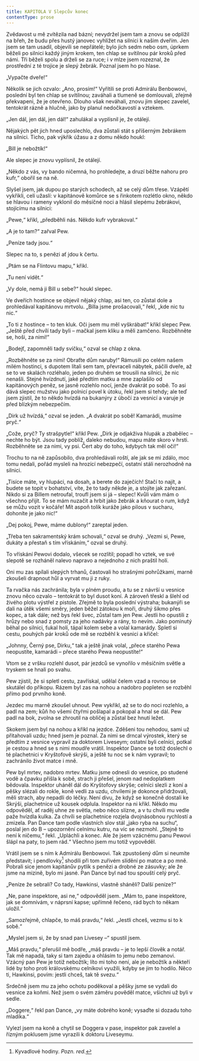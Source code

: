 ```yaml
---
title: KAPITOLA V Slepcův konec
contentType: prose
---
```


<section>

Zvědavost u mě zvítězila nad bázní; nevydržel jsem tam a znovu se odplížil na břeh, že budu přes hustý janovec vyhlížet na silnici k našim dveřím. Jen jsem se tam usadil, objevili se nepřátelé; bylo jich sedm nebo osm, úprkem běželi po silnici každý jiným krokem, ten chlap se svítilnou pár kroků před námi. Tři běželi spolu a drželi se za ruce; i v mlze jsem rozeznal, že prostřední z té trojice je slepý žebrák. Poznal jsem ho po hlase.

„Vypačte dveře!“

Několik se jich ozvalo: „Ano, prosím!“ Vyřítili se proti Admirálu Benbowovi, poslední byl ten chlap se svítilnou; zaváhali a tlumeně se domlouvali, zřejmě překvapeni, že je otevřeno. Dlouho však neváhali, znovu jim slepec zavelel, tentokrát rázně a hlučně, jako by planul nedočkavostí a vztekem.

„Jen dál, jen dál, jen dál!“ zahulákal a vyplísnil je, že otálejí.

Nějakých pět jich hned uposlechlo, dva zůstali stát s příšerným žebrákem na silnici. Ticho, pak výkřik úžasu a z domu někdo houkl:

„Bill je nebožtík!“

Ale slepec je znovu vyplísnil, že otálejí.

„Někdo z vás, vy bando ničemná, ho prohledejte, a druzí běžte nahoru pro kufr,“ obořil se na ně.

Slyšel jsem, jak dupou po starých schodech, až se celý dům třese. Vzápětí vykřikli, celí užaslí: v kapitánově komůrce se s řinkotem rozlétlo okno, někdo se hlavou i rameny vyklonil do měsíčné noci a hlásil slepému žebrákovi, stojícímu na silnici:

„Pewe,“ křikl, „předběhli nás. Někdo kufr vybrakoval.“

„A je to tam?“ zařval Pew.

„Peníze tady jsou.“

Slepec na to, s penězi ať jdou k čertu.

„Ptám se na Flintovu mapu,“ křikl.

„Tu není vidět.“

„Vy dole, nemá ji Bill u sebe?“ houkl slepec.

Ve dveřích hostince se objevil nějaký chlap, asi ten, co zůstal dole a prohledával kapitánovu mrtvolu. „Billa jsme prošacovali,“ řekl, „kde nic tu nic.“

„To ti z hostince – to ten kluk. Oči jsem mu měl vyškrábat!“ křikl slepec Pew. „Ještě před chvílí tady byli – mačkal jsem kliku a měli zamčeno. Rozběhněte se, hoši, za nimi!“

„Bodejť, zapomněli tady svíčku,“ ozval se chlap z okna.

„Rozběhněte se za nimi! Obraťte dům naruby!“ Rámusili po celém našem milém hostinci, s dupotem lítali sem tam, převraceli nábytek, páčili dveře, až se to ve skalách rozléhalo, jeden po druhém se trousili na silnici, že nic nenašli. Stejné hvízdnutí, jaké předtím matku a mne zaplašilo od kapitánových peněz, se jasně rozlehlo nocí, jenže dvakrát po sobě. To asi dává slepec mužstvu jako polnicí povel k útoku, řekl jsem si tehdy; ale teď jsem zjistil, že to někdo hvízdá na bukanýry z úbočí za vesnicí a varuje je před blízkým nebezpečím.

„Dirk už hvízdá,“ ozval se jeden. „A dvakrát po sobě! Kamarádi, musíme pryč.“

„Cože, pryč? Ty strašpytle!“ křikl Pew. „Dirk je odjakživa hlupák a zbabělec – nechte ho být. Jsou tady poblíž, daleko nebudou, mapu máte skoro v hrsti. Rozběhněte se za nimi, vy psi. Čert aby do toho, kdybych tak měl oči!“

Trochu to na ně zapůsobilo, dva prohledávali roští, ale jak se mi zdálo, moc tomu nedali, pořád mysleli na hrozící nebezpečí, ostatní stáli nerozhodně na silnici.

„Tisíce máte, vy hlupáci, na dosah, a berete do zaječích! Stačí to najít, a budete se topit v bohatství, víte, že to tady někde je, a stojíte jak zařezaní. Nikdo si za Billem netroufal, troufl jsem si já – slepec! Kvůli vám mám o všechno přijít. To se mám nuzačit a hrbit jako žebrák a kňourat o rum, když se můžu vozit v kočáře! Mít aspoň tolik kuráže jako pilous v sucharu, dohoníte je jako nic!“

„Dej pokoj, Pewe, máme dublony!“ zareptal jeden.

„Třeba ten sakramentský krám schovali,“ ozval se druhý. „Vezmi si, Pewe, dukáty a přestaň s tím vřískáním,“ ozval se druhý.

To vřískání Pewovi dodalo, všecek se rozlítil; popadl ho vztek, ve své slepotě se rozháněl nalevo napravo a nejednoho z nich praštil holí.

Oni mu zas spílali slepých trhanů, častovali ho strašnými pohrůžkami, marně zkoušeli drapnout hůl a vyrvat mu ji z ruky.

Ta rvačka nás zachránila; byla v plném proudu, a tu se z návrší u vesnice znovu něco ozvalo – tentokrát to byl dusot koní. A zároveň třeskl a šlehl od živého plotu výstřel z pistole. Zřejmě to byla poslední výstraha; bukanýři se dali na útěk všemi směry, jeden běžel zátokou k moři, druhý šikmo přes kopec, a tak dále; než bys řekl švec, zůstal tam jen Pew. Jestli ho opustili z hrůzy nebo snad z pomsty za jeho nadávky a rány, to nevím. Jako pominutý běhal po silnici, ťukal holí, tápal kolem sebe a volal kamarády. Spletl si cestu, pouhých pár kroků ode mě se rozběhl k vesnici a křičel:

„Johnny, Černý pse, Dirku,“ tak a ještě jinak volal, „přece starého Pewa neopustíte, kamarádi – přece starého Pewa neopustíte!“

Vtom se z vršku rozlehl dusot, pár jezdců se vynořilo v měsíčním světle a tryskem se hnali po svahu.

Pew zjistil, že si spletl cestu, zavřískal, udělal čelem vzad a rovnou se skutálel do příkopu. Rázem byl zas na nohou a nadobro popleten se rozběhl přímo pod prvního koně.

Jezdec mu marně zkoušel uhnout. Pew vykřikl, až se to do noci rozlehlo, a padl na zem; kůň ho všemi čtyřmi pošlapal a pokopal a hnal se dál. Pew padl na bok, zvolna se zhroutil na obličej a zůstal bez hnutí ležet.

Skokem jsem byl na nohou a křikl na jezdce. Zděšeni tou nehodou, sami už přitahovali uzdu; hned jsem je poznal. Za nimi se drncal výrostek, který se předtím z vesnice vypravil za doktorem Liveseym; ostatní byli celníci, potkal je cestou a hned se s nimi moudře vrátil. Inspektor Dance se totiž doslechl o té plachetnici v Kryštofově skrýši, a ještě tu noc se k nám vypravil; to zachránilo život matce i mně.

Pew byl mrtev, nadobro mrtev. Matku jsme odnesli do vesnice, po studené vodě a čpavku přišla k sobě, strach ji přešel, jenom nad nedoplatkem bědovala. Inspektor uháněl dál do Kryštofovy skrýše; celníci slezli z koní a pěšky slézali do rokle, koně vedli za uzdu, chvílemi je dokonce přidržovali, měli strach, aby nepadli do léčky. Není divu, že když se konečně dostali ke Skrýši, plachetnice už kousek odplula. Inspektor na ni křikl. Někdo mu odpověděl, ať raděj uhne ze světla, nebo něco slízne, a v tu chvíli mu vedle paže hvízdla kulka. Za chvíli se plachetnice rozjela dvojnásobnou rychlostí a zmizela. Pan Dance tam podle vlastních slov stál „jako ryba na suchu“, poslal jen do B – upozornění celnímu kutru, na víc se nezmohl. „Stejně to není k ničemu,“ řekl. „Upláchli a konec. Ale že jsem vzácnému panu Pewovi šlápl na paty, to jsem rád.“ Všechno jsem mu totiž vypověděl.

Vrátil jsem se s ním k Admirálu Benbowovi. Tak zpustošený dům si neumíte představit; i pendlovky[^8] shodili při tom zuřivém slídění po matce a po mně. Pobrali sice jenom kapitánův pytlík s penězi a drobné ze zásuvky; ale že jsme na mizině, bylo mi jasné. Pan Dance byl nad tou spouští celý pryč.

„Peníze že sebrali? Co tady, Hawkinsi, vlastně sháněli? Další peníze?“

„Ne, pane inspektore, asi ne,“ odpověděl jsem. „Mám to, pane inspektore, jak se domnívám, v náprsní kapse; upřímně řečeno, rád bych to někam uložil.“

„Samozřejmě, chlapče, to máš pravdu,“ řekl. „Jestli chceš, vezmu si to k sobě.“

„Myslel jsem si, že by snad pan Livesey –“ spustil jsem.

„Máš pravdu,“ přerušil mě bodře, „máš pravdu – je to lepší člověk a notář. Tak mě napadá, taky si tam zajedu a ohlásím to jemu nebo zemanovi. Vzácný pan Pew je totiž nebožtík; líto mi toho není, ale je nebožtík a někteří lidé by toho proti královskému celníkovi využili, kdyby se jim to hodilo. Něco ti, Hawkinsi, povím: jestli chceš, tak tě svezu.“

Srdečně jsem mu za jeho ochotu poděkoval a pěšky jsme se vydali do vesnice za koňmi. Než jsem o svém záměru pověděl matce, všichni už byli v sedle.

„Doggere,“ řekl pan Dance, „vy máte dobrého koně; vysaďte si dozadu toho mladíka.“

Vylezl jsem na koně a chytil se Doggera v pase, inspektor pak zavelel a řízným poklusem jsme vyrazili k doktoru Liveseymu.

</section>

[^1]: Matróz – námořník. _Pozn. red._

[^2]: Klnout – klít, nadávat. _Pozn. red._

[^3]: Švadronit – rychle drmolivě mluvit. _Pozn. red._

[^4]: Sešlý, vetchý. _Pozn. red._

[^5]: Smotaný žvýkací tabák. _Pozn. red._

[^6]: Nádoba na uchovávání troudu, tj. suché, snadno zápalné látky. _Pozn. red._

[^7]: Přístroj k určování místa podle polohy hvězd. _Pozn. red._

[^8]: Kyvadlové hodiny. _Pozn. red._

[^9]: Dovětek, dodatek. _Pozn. red._

[^10]: Kloun – mohutná špičatá zbraň umístěná pod čarou ponoru na přídi. Svým hrotem sloužila k proražení boku nepřátelské lodi. _Pozn. red._

[^11]: Šalupa – dlouhý člun určený k dopravě mezi kotvící lodí a břehem. _Pozn. red._

[^12]: Staré přísloví (15. stol.), „kdo chodí kolem močálu, bažiny, ten se nachladí“, tj. nelze jednat nečestně bez následků. _Pozn. red._

[^13]: Parduna – součást pevného lanoví, zadní a postranní lano slouží k výstuze stěžňů a čnělek. _Pozn. red._

[^14]: Jola – otevřený sportovní člun s plachtami. _Pozn. red._

[^15]: Zábradlí, ohrazení. _Pozn. red._

[^16]: Brzo bylo vzbouřenců jen osm, námořník ze škuneru, postřelený panem Trelawneyem, ještě ten večer zranění podlehl. Ti, co zůstali, se to ovšem dověděli až později.

[^17]: Kosatka – trojúhelníková plachta nad přídí lodi. _Pozn. red._

[^18]: Stěh – lano spojující stěžeň s trupem a zajišťující jeho lepší stabilitu. _Pozn. red_.

[^19]: Fidibus – papírovýsmotek, jímž se podpaluje dýmka nebo svíčka. _Pozn. red_.

[^20]: Cvičit na povel. _Pozn. red_.

[^21]: Mlýnské kameny. _Pozn. red._
